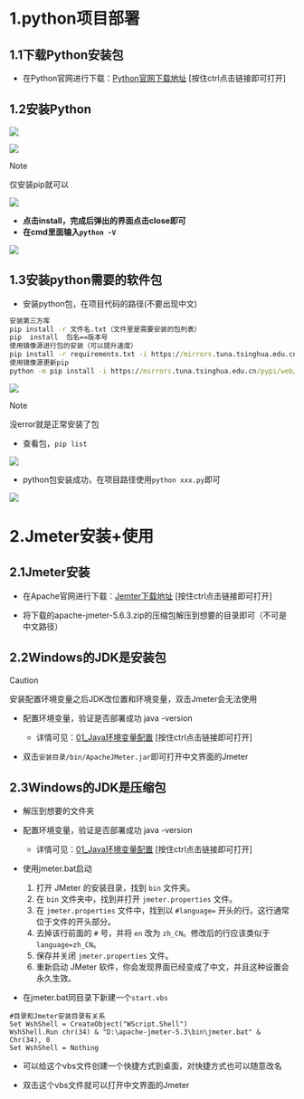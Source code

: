 # 1.python项目部署

## 1.1下载Python安装包

- 在Python官网进行下载：[Python官网下载地址](https://www.python.org/downloads/) [按住ctrl点击链接即可打开]

## 1.2安装Python

![](https://hantianzhun.github.io/blog/issues14.01.png)

![](https://hantianzhun.github.io/blog/issues14.02.png)

> [!NOTE]
> 仅安装pip就可以

![](https://hantianzhun.github.io/blog/issues14.03.png)

- **点击install，完成后弹出的界面点击close即可**
- **在cmd里面输入`python -V`**

![](https://hantianzhun.github.io/blog/issues14.04.png)

## 1.3安装python需要的软件包

- 安装python包，在项目代码的路径(不要出现中文)

```cmd
安装第三方库
pip install -r 文件名.txt（文件里是需要安装的包列表）
pip  install  包名==版本号
使用镜像源进行包的安装（可以提升速度）
pip install -r requirements.txt -i https://mirrors.tuna.tsinghua.edu.cn/pypi/web/simple
使用镜像源更新pip
python -m pip install -i https://mirrors.tuna.tsinghua.edu.cn/pypi/web/simple --upgrade pip
```

![](https://hantianzhun.github.io/blog/issues14.05.png)

> [!NOTE]
> 没error就是正常安装了包

- 查看包，`pip list`

![](https://hantianzhun.github.io/blog/issues14.06.png)

- python包安装成功，在项目路径使用`python xxx.py`即可

![](https://hantianzhun.github.io/blog/issues14.07.png)

# 2.Jmeter安装+使用

## 2.1Jmeter安装

- 在Apache官网进行下载：[Jemter下载地址](https://jmeter.apache.org/download_jmeter.cgi) [按住ctrl点击链接即可打开]

- 将下载的apache-jmeter-5.6.3.zip的压缩包解压到想要的目录即可（不可是中文路径）

## 2.2Windows的JDK是安装包

> [!CAUTION]
> 安装配置环境变量之后JDK改位置和环境变量，双击Jmeter会无法使用

- 配置环境变量，验证是否部署成功  java -version
  - 详情可见：[01_Java环境变量配置](https://blog.587459.xyz/post/11.html) [按住ctrl点击链接即可打开]

- 双击`安装目录/bin/ApacheJMeter.jar`即可打开中文界面的Jmeter

## 2.3Windows的JDK是压缩包

- 解压到想要的文件夹
- 配置环境变量，验证是否部署成功  java -version
  - 详情可见：[01_Java环境变量配置](https://blog.587459.xyz/post/11.html) [按住ctrl点击链接即可打开]

- 使用jmeter.bat启动
  1. 打开 JMeter 的安装目录，找到 `bin` 文件夹。
  2. 在 `bin` 文件夹中，找到并打开 `jmeter.properties` 文件。
  3. 在 `jmeter.properties` 文件中，找到以 `#language=` 开头的行。这行通常位于文件的开头部分。
  4. 去掉该行前面的 `#` 号，并将 `en` 改为 `zh_CN`。修改后的行应该类似于 `language=zh_CN`。
  5. 保存并关闭 `jmeter.properties` 文件。
  6. 重新启动 JMeter 软件，你会发现界面已经变成了中文，并且这种设置会永久生效。

- 在jmeter.bat同目录下新建一个`start.vbs`

```vbscript
#目录和Jmeter安装目录有关系
Set WshShell = CreateObject("WScript.Shell") 
WshShell.Run chr(34) & "D:\apache-jmeter-5.3\bin\jmeter.bat" & Chr(34), 0
Set WshShell = Nothing
```

- 可以给这个vbs文件创建一个快捷方式到桌面，对快捷方式也可以随意改名

- 双击这个vbs文件就可以打开中文界面的Jmeter
